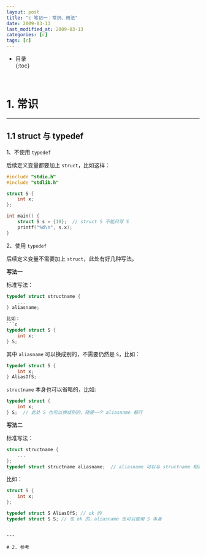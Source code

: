 ```yaml
---
layout: post
title: "c 笔记一：常识、用法"
date: 2009-03-13
last_modified_at: 2009-03-13
categories: [c]
tags: [c]
---
```


* 目录  
{:toc}
<br/>

# 1. 常识

---

## 1.1 struct 与 typedef

1、不使用 `typedef`

后续定义变量都要加上 `struct`，比如这样：    

```c
#include "stdio.h"
#include "stdlib.h"

struct S {
    int x;
};

int main() {
    struct S s = {10};  // struct S 不能只写 S
    printf("%d\n", s.x);
}
```

2、使用 `typedef` 

后续定义变量不需要加上 `struct`，此处有好几种写法。   

**写法一**

标准写法： 
```c
typedef struct structname {
    ...
} aliasname;

比如：  
```c
typedef struct S {
    int x;
} S;
```

其中 `aliasname` 可以换成别的，不需要仍然是 `S`，比如： 

```c
typedef struct S {
    int x;
} AliasOfS;
```

`structname` 本身也可以省略的，比如: 
```c
typedef struct {
    int x;
} S;  // 此处 S 也可以换成别的，随便一个 aliasname 都行
```

**写法二**

标准写法： 
```c
struct structname {
    ...
};
typedef struct structname aliasname;  // aliasname 可以与 structname 相同
```

比如： 

```c
struct S {
    int x;
};

typedef struct S AliasOfS; // ok 的
typedef struct S S; // 也 ok 的，aliasname 也可以使用 S 本身

```

```

---

# 2. 参考